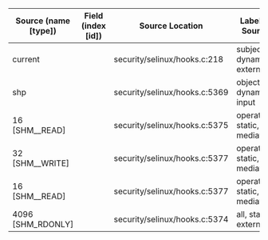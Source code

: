| Source (name [type])  | Field (index [id]) | Source Location               | Label at Source             |
|-----------------------|--------------------|-------------------------------|-----------------------------|
| current               |                    | security/selinux/hooks.c:218  | subject, dynamic, external  |
| shp                   |                    | security/selinux/hooks.c:5369 | object, dynamic, input      |
| 16 [SHM__READ]        |                    | security/selinux/hooks.c:5375 | operation, static, mediator |
| 32 [SHM__WRITE]       |                    | security/selinux/hooks.c:5377 | operation, static, mediator |
| 16 [SHM__READ]        |                    | security/selinux/hooks.c:5377 | operation, static, mediator |
| 4096 [SHM_RDONLY]     |                    | security/selinux/hooks.c:5374 | all, static, external       |